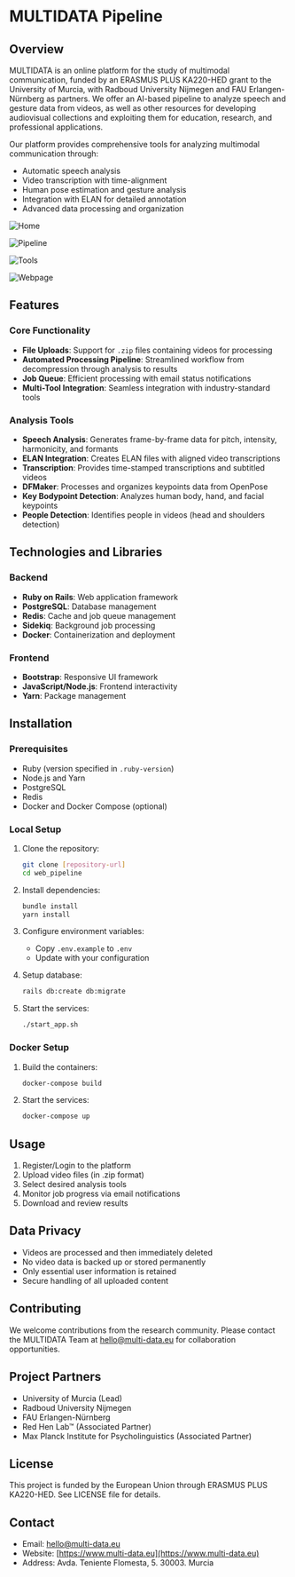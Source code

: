 # MULTIDATA Pipeline

## Overview
MULTIDATA is an online platform for the study of multimodal communication, funded by an ERASMUS PLUS KA220-HED grant to the University of Murcia, with Radboud University Nijmegen and FAU Erlangen-Nürnberg as partners. We offer an AI-based pipeline to analyze speech and gesture data from videos, as well as other resources for developing audiovisual collections and exploiting them for education, research, and professional applications.

Our platform provides comprehensive tools for analyzing multimodal communication through:
- Automatic speech analysis
- Video transcription with time-alignment
- Human pose estimation and gesture analysis
- Integration with ELAN for detailed annotation
- Advanced data processing and organization

![Home](https://www.multi-data.eu/wp-content/uploads/2025/05/readme5.png)

![Pipeline](https://www.multi-data.eu/wp-content/uploads/2025/05/readme2.jpg)

![Tools](https://www.multi-data.eu/wp-content/uploads/2025/05/readme4.png)

![Webpage](https://www.multi-data.eu/wp-content/uploads/2025/05/readme6.png)

## Features

### Core Functionality
- **File Uploads**: Support for `.zip` files containing videos for processing
- **Automated Processing Pipeline**: Streamlined workflow from decompression through analysis to results
- **Job Queue**: Efficient processing with email status notifications
- **Multi-Tool Integration**: Seamless integration with industry-standard tools

### Analysis Tools
- **Speech Analysis**: Generates frame-by-frame data for pitch, intensity, harmonicity, and formants
- **ELAN Integration**: Creates ELAN files with aligned video transcriptions
- **Transcription**: Provides time-stamped transcriptions and subtitled videos
- **DFMaker**: Processes and organizes keypoints data from OpenPose
- **Key Bodypoint Detection**: Analyzes human body, hand, and facial keypoints
- **People Detection**: Identifies people in videos (head and shoulders detection)

## Technologies and Libraries

### Backend
- **Ruby on Rails**: Web application framework
- **PostgreSQL**: Database management
- **Redis**: Cache and job queue management
- **Sidekiq**: Background job processing
- **Docker**: Containerization and deployment

### Frontend
- **Bootstrap**: Responsive UI framework
- **JavaScript/Node.js**: Frontend interactivity
- **Yarn**: Package management

## Installation

### Prerequisites
- Ruby (version specified in `.ruby-version`)
- Node.js and Yarn
- PostgreSQL
- Redis
- Docker and Docker Compose (optional)

### Local Setup
1. Clone the repository:
   ```bash
   git clone [repository-url]
   cd web_pipeline
   ```

2. Install dependencies:
   ```bash
   bundle install
   yarn install
   ```

3. Configure environment variables:
   - Copy `.env.example` to `.env`
   - Update with your configuration

4. Setup database:
   ```bash
   rails db:create db:migrate
   ```

5. Start the services:
   ```bash
   ./start_app.sh
   ```

### Docker Setup
1. Build the containers:
   ```bash
   docker-compose build
   ```

2. Start the services:
   ```bash
   docker-compose up
   ```

## Usage

1. Register/Login to the platform
2. Upload video files (in .zip format)
3. Select desired analysis tools
4. Monitor job progress via email notifications
5. Download and review results

## Data Privacy

- Videos are processed and then immediately deleted
- No video data is backed up or stored permanently
- Only essential user information is retained
- Secure handling of all uploaded content

## Contributing

We welcome contributions from the research community. Please contact the MULTIDATA Team at <hello@multi-data.eu> for collaboration opportunities.

## Project Partners

- University of Murcia (Lead)
- Radboud University Nijmegen
- FAU Erlangen-Nürnberg
- Red Hen Lab™ (Associated Partner)
- Max Planck Institute for Psycholinguistics (Associated Partner)

## License

This project is funded by the European Union through ERASMUS PLUS KA220-HED. See LICENSE file for details.

## Contact

- Email: hello@multi-data.eu
- Website: [https://www.multi-data.eu](https://www.multi-data.eu)
- Address: Avda. Teniente Flomesta, 5. 30003. Murcia
